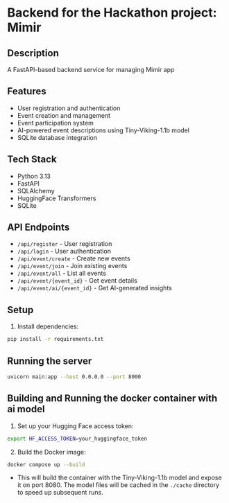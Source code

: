 # Backend for the Hackathon project: Mimir

## Description
A FastAPI-based backend service for managing Mimir app

## Features
- User registration and authentication
- Event creation and management
- Event participation system
- AI-powered event descriptions using Tiny-Viking-1.1b model
- SQLite database integration

## Tech Stack
- Python 3.13
- FastAPI
- SQLAlchemy
- HuggingFace Transformers
- SQLite

## API Endpoints
- `/api/register` - User registration
- `/api/login` - User authentication
- `/api/event/create` - Create new events
- `/api/event/join` - Join existing events
- `/api/event/all` - List all events
- `/api/event/{event_id}` - Get event details
- `/api/event/ai/{event_id}` - Get AI-generated insights

## Setup
1. Install dependencies:
```bash
pip install -r requirements.txt
```

## Running the server 

```bash
uvicorn main:app --host 0.0.0.0 --port 8000    
```

## Building and Running the docker container with ai model
1. Set up your Hugging Face access token:
```bash
export HF_ACCESS_TOKEN=your_huggingface_token
```

2. Build the Docker image:
```bash
docker compose up --build
```

* This will build the container with the Tiny-Viking-1.1b model and expose it on port 8080. The model files will be cached in the `./cache` directory to speed up subsequent runs.